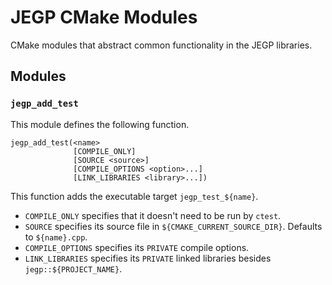 # JEGP CMake Modules

CMake modules that abstract common functionality in the JEGP libraries.

## Modules

### `jegp_add_test`

This module defines the following function.

```
jegp_add_test(<name>
              [COMPILE_ONLY]
              [SOURCE <source>]
              [COMPILE_OPTIONS <option>...]
              [LINK_LIBRARIES <library>...])
```

This function adds the executable target `jegp_test_${name}`.
- `COMPILE_ONLY` specifies that it doesn't need to be run by `ctest`.
- `SOURCE` specifies its source file in `${CMAKE_CURRENT_SOURCE_DIR}`.
    Defaults to `${name}.cpp`.
- `COMPILE_OPTIONS` specifies its `PRIVATE` compile options.
- `LINK_LIBRARIES` specifies its `PRIVATE` linked libraries
    besides `jegp::${PROJECT_NAME}`.
